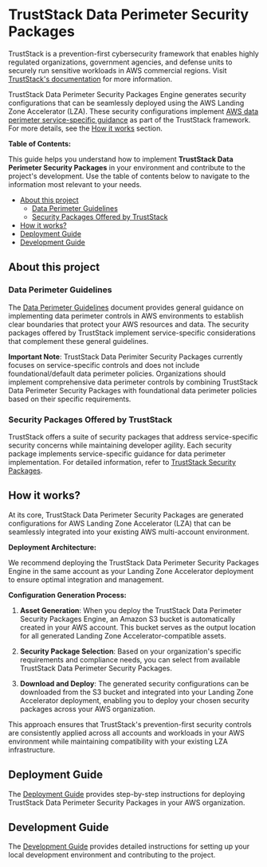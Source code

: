 # TrustStack Data Perimeter Security Packages

TrustStack is a prevention-first cybersecurity framework that enables highly regulated organizations, government agencies, and defense units to securely run sensitive workloads in AWS commercial regions. Visit [TrustStack's documentation](https://github.com/allcloud-io/TrustStack) for more information.

TrustStack Data Perimeter Security Packages Engine generates security configurations that can be seamlessly deployed using the AWS Landing Zone Accelerator (LZA). These security configurations implement [AWS data perimeter service-specific guidance](https://github.com/aws-samples/data-perimeter-policy-examples/tree/main/service_specific_guidance) as part of the TrustStack framework. For more details, see the [How it works](#how-it-works) section.

**Table of Contents:**

This guide helps you understand how to implement **TrustStack Data Perimeter Security Packages** in your environment and contribute to the project's development. Use the table of contents below to navigate to the information most relevant to your needs.

- [About this project](#about-this-project)
  - [Data Perimeter Guidelines](#data-perimeter-guidelines)
  - [Security Packages Offered by TrustStack](#security-packages-offered-by-truststack)
- [How it works?](#how-it-works)
- [Deployment Guide](#deployment-guide)
- [Development Guide](#development-guide)

## About this project

### Data Perimeter Guidelines

The [Data Perimeter Guidelines](docs/data-perimeter-guidelines.md) document provides general guidance on implementing data perimeter controls in AWS environments to establish clear boundaries that protect your AWS resources and data. The security packages offered by TrustStack implement service-specific considerations that complement these general guidelines.

**Important Note**: TrustStack Data Perimiter Security Packages currently focuses on service-specific controls and does not include foundational/default data perimeter policies. Organizations should implement comprehensive data perimeter controls by combining TrustStack Data Perimeter Security Packages with foundational data perimeter policies based on their specific requirements.

### Security Packages Offered by TrustStack

TrustStack offers a suite of security packages that address service-specific security concerns while maintaining developer agility. Each security package implements service-specific guidance for data perimeter implementation. For detailed information, refer to [TrustStack Security Packages](apps/security-packages/README.md).

## How it works?

At its core, TrustStack Data Perimeter Security Packages are generated configurations for AWS Landing Zone Accelerator (LZA) that can be seamlessly integrated into your existing AWS multi-account environment.

**Deployment Architecture:**

We recommend deploying the TrustStack Data Perimeter Security Packages Engine in the same account as your Landing Zone Accelerator deployment to ensure optimal integration and management.

**Configuration Generation Process:**

1. **Asset Generation**: When you deploy the TrustStack Data Perimeter Security Packages Engine, an Amazon S3 bucket is automatically created in your AWS account. This bucket serves as the output location for all generated Landing Zone Accelerator-compatible assets.

2. **Security Package Selection**: Based on your organization's specific requirements and compliance needs, you can select from available TrustStack Data Perimeter Security Packages.

3. **Download and Deploy**: The generated security configurations can be downloaded from the S3 bucket and integrated into your Landing Zone Accelerator deployment, enabling you to deploy your chosen security packages across your AWS organization.

This approach ensures that TrustStack's prevention-first security controls are consistently applied across all accounts and workloads in your AWS environment while maintaining compatibility with your existing LZA infrastructure.

## Deployment Guide

The [Deployment Guide](docs/deployment-guide.md) provides step-by-step instructions for deploying TrustStack Data Perimeter Security Packages in your AWS organization.

## Development Guide

The [Development Guide](docs/development-guide.md) provides detailed instructions for setting up your local development environment and contributing to the project.
